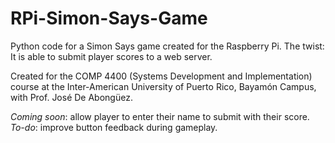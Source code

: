 # RPi-Simon-Says-Game

Python code for a Simon Says game created for the Raspberry Pi. The twist: It is able to submit player scores to a web server.

Created for the COMP 4400 (Systems Development and Implementation) course at the Inter-American University of Puerto Rico, Bayamón Campus, with Prof. José De Abongüez.

*Coming soon*: allow player to enter their name to submit with their score.
*To-do*: improve button feedback during gameplay.
